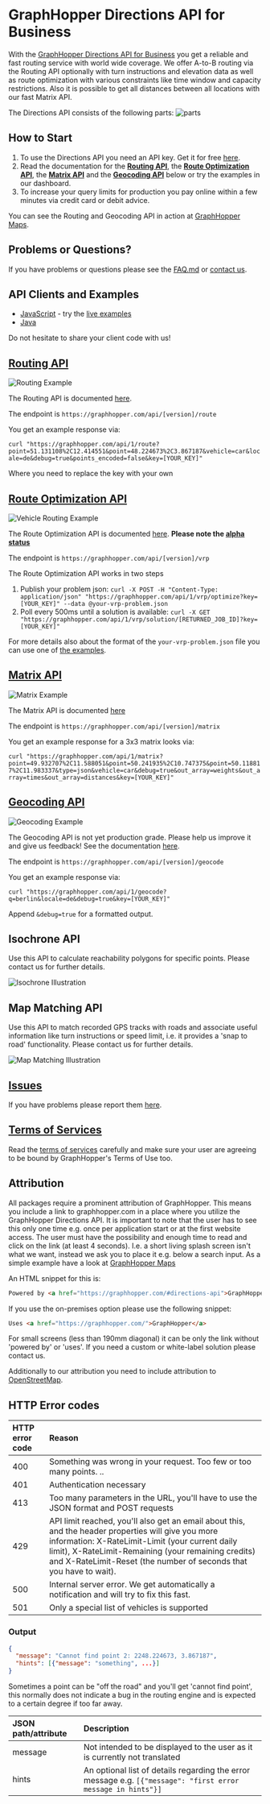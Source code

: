 # GraphHopper Directions API for Business

With the [ GraphHopper Directions API for Business](https://graphhopper.com/#directions-api) you get a reliable and fast routing service with world wide coverage. We offer A-to-B routing via the Routing API optionally with turn instructions and elevation data as well as route optimization with various constraints like time window and capacity restrictions. Also it is possible to get all distances between all locations with our fast Matrix API.

The Directions API consists of the following parts:
![parts](./img/directions-api-parts.png)

## How to Start

 1. To use the Directions API you need an API key. Get it for free [here](https://graphhopper.com/#directions-api).
 2. Read the documentation for the **[Routing API](#routing-api)**, the **[Route Optimization API](#route-optimization-api)**, the **[Matrix API](#matrix-api)** and the **[Geocoding API](#geocoding-api)** below or try the examples in our dashboard.
 3. To increase your query limits for production you pay online within a few minutes via credit card or debit advice.

You can see the Routing and Geocoding API in action at [GraphHopper Maps](https://graphhopper.com/maps).

## Problems or Questions?

If you have problems or questions please see the [FAQ.md](FAQ.md) or [contact us](https://graphhopper.com/#contact).

## API Clients and Examples

 * [JavaScript](https://github.com/graphhopper/directions-api-js-client) - try the [live examples](https://graphhopper.com/api/1/examples/)
 * [Java](https://github.com/graphhopper/directions-api-java-client)

Do not hesitate to share your client code with us!

## [Routing API](docs-routing.md)

![Routing Example](./img/routing-example.png)

The Routing API is documented [here](docs-routing.md).

The endpoint is `https://graphhopper.com/api/[version]/route`

You get an example response via:

`curl "https://graphhopper.com/api/1/route?point=51.131108%2C12.414551&point=48.224673%2C3.867187&vehicle=car&locale=de&debug=true&points_encoded=false&key=[YOUR_KEY]"`

Where you need to replace the key with your own

## [Route Optimization API](./docs-route-optimization.md)

![Vehicle Routing Example](./img/vrp-example.png)

The Route Optimization API is documented [here](./docs-route-optimization.md). **Please note the [alpha status](https://github.com/graphhopper/directions-api/issues/6)**

The endpoint is `https://graphhopper.com/api/[version]/vrp`

The Route Optimization API works in two steps

 1. Publish your problem json:
    `curl -X POST -H "Content-Type: application/json" "https://graphhopper.com/api/1/vrp/optimize?key=[YOUR_KEY]" --data @your-vrp-problem.json`
 2. Poll every 500ms until a solution is available:
    `curl -X GET "https://graphhopper.com/api/1/vrp/solution/[RETURNED_JOB_ID]?key=[YOUR_KEY]"`
  
For more details also about the format of the `your-vrp-problem.json` file you can use one of [the examples](https://github.com/graphhopper/directions-api-js-client/tree/master/route-optimization-examples).

## [Matrix API](./docs-matrix.md)

![Matrix Example](./img/matrix-example.png)

The Matrix API is documented [here](./docs-matrix.md)

The endpoint is `https://graphhopper.com/api/[version]/matrix`

You get an example response for a 3x3 matrix looks via:

`curl "https://graphhopper.com/api/1/matrix?point=49.932707%2C11.588051&point=50.241935%2C10.747375&point=50.118817%2C11.983337&type=json&vehicle=car&debug=true&out_array=weights&out_array=times&out_array=distances&key=[YOUR_KEY]"`

## [Geocoding API](./docs-geocoding.md)

![Geocoding Example](./img/geocoding-example.png)

The Geocoding API is not yet production grade. Please help us improve it and give us feedback! See the documentation [here](./docs-geocoding.md).

The endpoint is `https://graphhopper.com/api/[version]/geocode`

You get an example response via:

`curl "https://graphhopper.com/api/1/geocode?q=berlin&locale=de&debug=true&key=[YOUR_KEY]"`

Append `&debug=true` for a formatted output.

## Isochrone API

Use this API to calculate reachability polygons for specific points. Please contact us for further details.

![Isochrone Illustration](https://raw.githubusercontent.com/graphhopper/directions-api/6fd1ce50a3c86b7f03823912fafa370f14ae11ec/img/isochrone-example.png)

## Map Matching API

Use this API to match recorded GPS tracks with roads and associate useful information like turn instructions or speed limit, i.e. it provides a 'snap to road' functionality. Please contact us for further details.

![Map Matching Illustration](https://karussell.files.wordpress.com/2014/07/map-matching.png?w=242)

## [Issues](https://github.com/graphhopper/web-api/issues)

If you have problems please report them [here](https://github.com/graphhopper/web-api/issues).


## [Terms of Services](https://graphhopper.com/terms.html)

Read the [terms of services](https://graphhopper.com/terms.html) carefully and make sure your user are agreeing to be bound by GraphHopper's Terms of Use too.

## Attribution

All packages require a prominent attribution of GraphHopper. This means you include a link to graphhopper.com in a place where you utilize the GraphHopper Directions API. It is important to note that the user has to see this only one time e.g. once per application start or at the first website access. The user must have the possibility and enough time to read and click on the link (at least 4 seconds). I.e. a short living splash screen isn't what we want, instead we ask you to place it e.g. below a search input. As a simple example have a look at [GraphHopper Maps](https://graphhopper.com/maps/)

An HTML snippet for this is:

```html
Powered by <a href="https://graphhopper.com/#directions-api">GraphHopper API</a>
```

If you use the on-premises option please use the following snippet:
```html
Uses <a href="https://graphhopper.com/">GraphHopper</a>
```

For small screens (less than 190mm diagonal) it can be only the link without 'powered by' or 'uses'. If you need a custom or white-label solution please contact us.

Additionally to our attribution you need to include attribution to [OpenStreetMap](https://www.openstreetmap.org/copyright/).

## HTTP Error codes

HTTP error code | Reason
:---------------|:------------
400             | Something was wrong in your request. Too few or too many points. ..
401             | Authentication necessary
413             | Too many parameters in the URL, you'll have to use the JSON format and POST requests
429             | API limit reached, you'll also get an email about this, and the header properties will give you more information: X-RateLimit-Limit (your current daily limit), X-RateLimit-Remaining (your remaining credits) and X-RateLimit-Reset (the number of seconds that you have to wait).
500             | Internal server error. We get automatically a notification and will try to fix this fast.
501 	           | Only a special list of vehicles is supported


### Output
```json
{
  "message": "Cannot find point 2: 2248.224673, 3.867187",
  "hints": [{"message": "something", ...}]
}
```

Sometimes a point can be "off the road" and you'll get 'cannot find point', this normally does not
indicate a bug in the routing engine and is expected to a certain degree if too far away.

JSON path/attribute    | Description
:----------------------|:------------
message                | Not intended to be displayed to the user as it is currently not translated
hints                  | An optional list of details regarding the error message e.g. `[{"message": "first error message in hints"}]`
